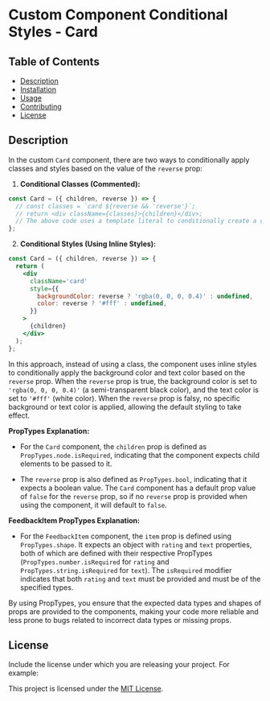 # Custom Component Conditional Styles - Card

## Table of Contents

- [Description](#description)
- [Installation](#installation)
- [Usage](#usage)
- [Contributing](#contributing)
- [License](#license)

## Description

In the custom `Card` component, there are two ways to conditionally apply classes and styles based on the value of the `reverse` prop:

1. **Conditional Classes (Commented):**

```jsx
const Card = ({ children, reverse }) => {
  // const classes = `card ${reverse && 'reverse'}`;
  // return <div className={classes}>{children}</div>;
  // The above code uses a template literal to conditionally create a class name 'card reverse' if the `reverse` prop is truthy, and just 'card' if it is falsy. This approach dynamically adds the 'reverse' class to the 'card' class when the `reverse` prop is true. However, it is commented out, and the second approach using inline styles is used instead.
};
```

2. **Conditional Styles (Using Inline Styles):**

```jsx
const Card = ({ children, reverse }) => {
  return (
    <div
      className='card'
      style={{
        backgroundColor: reverse ? 'rgba(0, 0, 0, 0.4)' : undefined,
        color: reverse ? '#fff' : undefined,
      }}
    >
      {children}
    </div>
  );
};
```

In this approach, instead of using a class, the component uses inline styles to conditionally apply the background color and text color based on the `reverse` prop. When the `reverse` prop is true, the background color is set to `'rgba(0, 0, 0, 0.4)'` (a semi-transparent black color), and the text color is set to `'#fff'` (white color). When the `reverse` prop is falsy, no specific background or text color is applied, allowing the default styling to take effect.

**PropTypes Explanation:**

- For the `Card` component, the `children` prop is defined as `PropTypes.node.isRequired`, indicating that the component expects child elements to be passed to it.

- The `reverse` prop is also defined as `PropTypes.bool`, indicating that it expects a boolean value. The `Card` component has a default prop value of `false` for the `reverse` prop, so if no `reverse` prop is provided when using the component, it will default to `false`.

**FeedbackItem PropTypes Explanation:**

- For the `FeedbackItem` component, the `item` prop is defined using `PropTypes.shape`. It expects an object with `rating` and `text` properties, both of which are defined with their respective PropTypes (`PropTypes.number.isRequired` for `rating` and `PropTypes.string.isRequired` for `text`). The `isRequired` modifier indicates that both `rating` and `text` must be provided and must be of the specified types.

By using PropTypes, you ensure that the expected data types and shapes of props are provided to the components, making your code more reliable and less prone to bugs related to incorrect data types or missing props.

## License

Include the license under which you are releasing your project. For example:

This project is licensed under the [MIT License](https://opensource.org/licenses/MIT).
